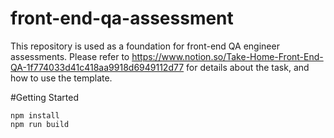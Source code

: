 # front-end-qa-assessment

This repository is used as a foundation for front-end QA engineer assessments. Please refer to https://www.notion.so/Take-Home-Front-End-QA-1f774033d41c418aa9918d6949112d77 for details about the task, and how to use the template.


#Getting Started

```
npm install
npm run build
```
